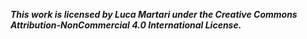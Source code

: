 




***This work is licensed by Luca Martari under the Creative Commons Attribution-NonCommercial 4.0 International License.***
